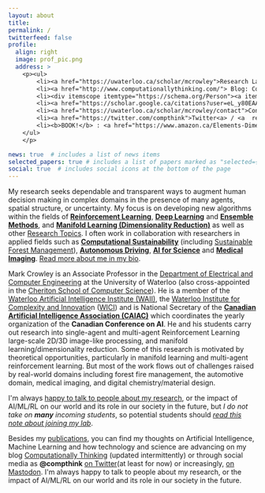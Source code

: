 ```yaml
---
layout: about
title:
permalink: /
twitterfeed: false
profile:
  align: right
  image: prof_pic.png
  address: > 
    <p><ul>
        <li><a href="https://uwaterloo.ca/scholar/mcrowley">Research Lab (UWECEML)</a></li>
        <li><a href="http://www.computationallythinking.com/"> Blog: Computationally Thinking</a></li>
        <li><div itemscope itemtype="https://schema.org/Person"><a itemprop="sameAs" content="https://orcid.org/0000-0003-3921-4762" href="https://orcid.org/0000-0003-3921-4762" target="orcid.widget"  style="vertical-align:top;"><img src="https://orcid.org/sites/default/files/images/orcid_16x16.png" style="width:1em;margin-right:.5em;" alt="ORCID iD icon">ORC-ID</a></div></li>
        <li><a href="https://scholar.google.ca/citations?user=eL_y80EAAAAJ">Google Scholar</a></li>
        <li><a href="https://uwaterloo.ca/scholar/mcrowley/contact">Contact</a></li>
        <li><a href="https://twitter.com/compthink">Twitter<a> / <a  rel="me" href="https://sigmoid.social/@compthink">Mastodon</a></li>
        <li><b>BOOK!</b> : <a href="https://www.amazon.ca/Elements-Dimensionality-Reduction-Manifold-Learning/dp/3031106016/ref=sr_1_1?keywords=9783031106019&linkCode=qs&qid=1659572815&returnFromLogin=1&s=books&sr=1-1">"Elem. of Dim. Reduction and Manifold Learning"</a> </li>  
    </ul>
    </p>

news: true  # includes a list of news items
selected_papers: true # includes a list of papers marked as "selected={true}"
social: true  # includes social icons at the bottom of the page
---
```


My research seeks dependable and transparent ways to augment human decision making in complex domains in the presence of many agents, spatial structure, or uncertainty.  My focus is on developing new algorithms within the fields of **[Reinforcement Learning](reinforcement-learning.md)**, **[Deep Learning](deep-learning)** and **[Ensemble Methods](ensemble-methods)**, and **[Manifold Learning (Dimensionality Reduction)](manifold-learning.md)** as well as other [Research Topics](/topics/).  I often work in collaboration with researchers in applied fields such as  **[Computational Sustainability](computational-sustainability)** (including [Sustainable Forest Management](forest-management)), **[Autonomous Driving](autonomous-driving)**, **[AI for Science](ai-for-science)** and **[Medical Imaging](medical-imaging)**. [Read more about me in my bio](/bio/).

Mark Crowley is an Associate Professor in the [Department of Electrical and Computer Engineering](https://uwaterloo.ca/electrical-computer-engineering/profile/mcrowley) at the University of Waterloo (also cross-appointed in the [Cheriton School of Computer Science](https://cs.uwaterloo.ca/about/people/mcrowley)). He is a  member of the [Waterloo Artificial Intelligence Institute (WAII)](https://waterloo.ai), the [Waterloo Institute for Complexity and Innovatio](http://wici.ca/)n ([WICI](http://wici.ca/)) and is National Secretary of the **[Canadian Artificial Intelligence Association (CAIAC)](https://www.caiac.ca/)** which coordinates the yearly organization of the **Canadian Conference on AI**. 
He and his students carry out research into
single-agent and multi-agent Reinforcement Learning
large-scale 2D/3D image-like processing, 
and manifold learning/dimensionality reduction.
Some of this research is motivated by theoretical opportunities, 
particularly in manifold learning and multi-agent reinforcement learning.
But most of the work flows out of challenges raised by real-world domains including
forest fire management,
the automotive domain,
medical imaging,
and digital chemistry/material design.

I'm always [happy to talk to people about my research](/contact/), or the impact of AI/ML/RL on our world and its role in our society in the future, but *I do not take on **many** incoming students*, so potential students should *[read this note about joining my lab](/joining-my-lab/)*.

Besides my [publications](publications), you can find my thoughts on Artificial Intelligence, Machine Learning and how technology and science are advancing on my blog [Computationally Thinking](http://computationallythinking.com/) (updated intermittently) or through social media as **@compthink** [on Twitter](https://twitter.com/compthink)(at least for now) or increasingly, <a href="https://sigmoid.social/@compthink" rel="me">on Mastodon</a>. I'm always happy to talk to people about my research, or the impact of AI/ML/RL on our world and its role in our society in the future. 

